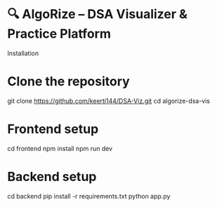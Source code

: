 # 🔍 AlgoRize – DSA Visualizer & Practice Platform

Installation
# Clone the repository
git clone https://github.com/keerti144/DSA-Viz.git
cd algorize-dsa-vis

# Frontend setup
cd frontend
npm install
npm run dev

# Backend setup
cd backend
pip install -r requirements.txt
python app.py
 
